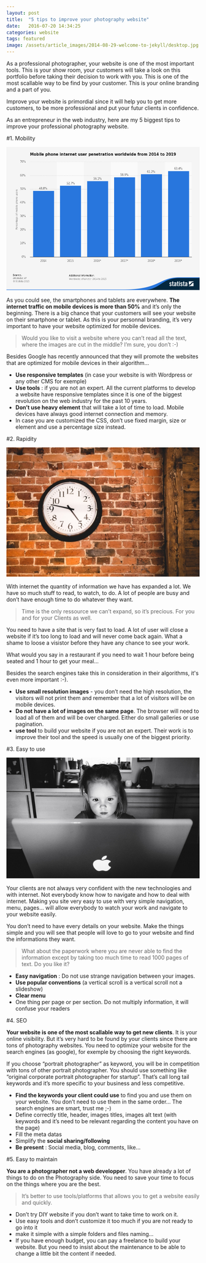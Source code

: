 ```yaml
---
layout: post
title:  "5 tips to improve your photography website"
date:   2016-07-20 14:34:25
categories: website
tags: featured
image: /assets/article_images/2014-08-29-welcome-to-jekyll/desktop.jpg
---
```

As a professional photographer, your website is one of the most important tools. This is your show room, your customers will take a look on this portfolio before taking their decision to work with you.  This is one of the most scallable way to be find by your customer. This is your online branding and a part of you. 

Improve your website is primordial since it will help you to get more customers, to be more professional and put your futur clients in confidence. 

As an entrepreneur in the web industry, here are my 5 biggest tips to improve your professional photography website. 

#1. Mobility 

![Why do you need a responsive photography website?](/assets/article_images/2016-07-20-5-tips-to-improve-your-photography-website/web-statistic.png)

As you could see, the smartphones and tablets are everywhere. **The internet traffic on mobile devices is more than 50%** and it’s only the beginning. 
There is a big chance that your customers will see your website on their smartphone or tablet. 
As this is your personnal branding, it’s very important to have your website optimized for mobile devices. 

>Would you like to visit a website where you can’t read all the text, where the images are cut in the middle? I’m sure, you don’t :-)

Besides Google has recently announced that they will promote the websites that are optimized for mobile devices in their algorithm…

- **Use responsive templates** (in case your website is with Wordpress or any other CMS for exemple)
- **Use tools** : if you are not an expert. All the current platforms to develop a website have responsive templates since it is one of the biggest revolution on the web industry for the past 10 years.
- **Don’t use heavy element** that will take a lot of time to load. Mobile devices have always good internet connection and memory.
- In case you are customized the CSS, don’t use fixed margin, size or element and use a percentage size instead.


#2. Rapidity 

![Your clients have no time and Google algorithm as well](/assets/article_images/2016-07-20-5-tips-to-improve-your-photography-website/clock.jpg)

With internet the quantity of information we have has expanded a lot. We have so much stuff to read, to watch, to do. A lot of people are busy and don’t have enough time to do whatever they want. 

>Time is the only ressource we can’t expand, so it’s precious. For you and for your Clients as well. 

You need to have a site that is very fast to load. A lot of user will close a website if it’s too long to load and will never come back again. What a shame to loose a visistor before they have any chance to see your work. 

What would you say in a restaurant if you need to wait 1 hour before being seated and 1 hour to get your meal…

Besides the search engines take this in consideration in their algorithms, it's even more important :-).

- **Use small resolution images** - you don’t need the high resolution, the visitors will not print them and remember that a lot of visitors will be on mobile devices.
- **Do not have a lot of images on the same page**. The browser will need to load all of them and will be over charged. Either do small galleries or use pagination.
- **use tool** to build your website if you are not an expert. Their work is to improve their tool and the speed is usually one of the biggest priority.


#3. Easy to use

![Your client are not always technology aware...](/assets/article_images/2016-07-20-5-tips-to-improve-your-photography-website/easy.jpg)

Your clients are not always very confident with the new technologies and with internet. Not everybody know how to navigate and how to deal with internet. 
Making you site very easy to use with very simple navigation, menu, pages… will allow everybody to watch your work and navigate to your website easily. 

You don’t need to have every details on your website. Make the things simple and you will see that people will love to go to your website and find the informations they want. 

>What about the paperwork where you are never able to find the information except by taking too much time to read 1000 pages of text. Do you like it?

- **Easy navigation** : Do not use strange navigation between your images. 
- **Use popular conventions** (a vertical scroll is a vertical scroll not a slideshow)
- **Clear menu**
- One thing per page or per section. Do not multiply information, it will confuse your readers

#4. SEO

**Your website is one of the most scallable way to get new clients**. It is your online visibility. But it’s very hard to be found by your clients since there are tons of photography websites. You need to optimize your website for the search engines (as google), for exemple by choosing the right keywords. 

If you choose “portrait photographer” as keyword, you will be in competition with tons of other portrait photographer. You should use something like “original corporate portrait photographer for startup”. That’s call long tail keywords and it’s more specific to your business and less competitive.

- **Find the keywords your client could use** to find you and use them on your website.
You don’t need to use them in the same order… The search engines are smart, trust me ;-) 
- Define correctly title, header, images titles, images alt text (with keywords and it’s need to be relevant regarding the content you have on the page)
- Fill the meta datas 
- Simplify the **social sharing/following**
- **Be present** : Social media, blog, comments, like...

#5. Easy to maintain

**You are a photographer not a web developper**. You have already a lot of things to do on the Photography side. You need to save your time to focus on the things where you are the best. 

> It’s better to use tools/platforms that allows you to get a website easily and quickly.

- Don’t try DIY website if you don’t want to take time to work on it. 
- Use easy tools and don’t customize it too much if you are not ready to go into it
- make it simple with a simple folders and files naming…
- If you have enough budget, you can pay a freelance to build your website. But you need to insist about the maintenance to be able to change a little bit the content if needed.
